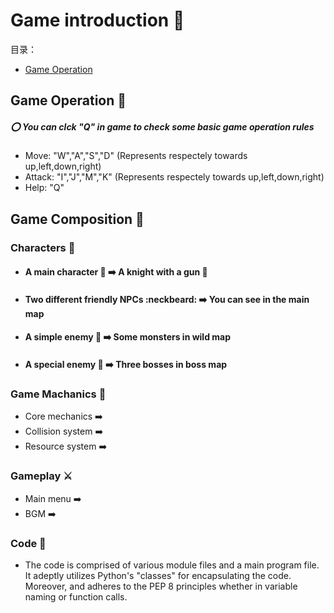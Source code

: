 # Game introduction :rocket:
目录：

- [Game Operation](# "Game Operation :dart:" )

## Game Operation :dart:

##### :o: You can clck "Q" in game to check some basic game operation rules
- Move: "W","A","S","D" (Represents respectely towards up,left,down,right)
- Attack: "I","J","M","K" (Represents respectely towards up,left,down,right)
- Help: "Q"


## Game Composition :triangular_flag_on_post:
### Characters :triangular_flag_on_post:
- #### A main character :boy: ➡️ A knight  with a gun :gun: 
- #### Two different friendly NPCs :neckbeard: ➡️ You can see in the main map
- #### A simple enemy :imp: ➡️ Some monsters in wild map
- #### A special enemy :imp: ➡️ Three bosses in boss map

### Game Machanics :wrench:
- Core mechanics ➡️ 
- Collision system ➡️ 
- Resource system ➡️ 
### Gameplay ⚔️
- Main menu ➡️ 
- BGM ➡️ 

### Code 📖
- The code is comprised of various module files and a main program file. It adeptly utilizes Python's "classes" for encapsulating the code. Moreover, and adheres to the PEP 8 principles whether in variable naming or function calls.


